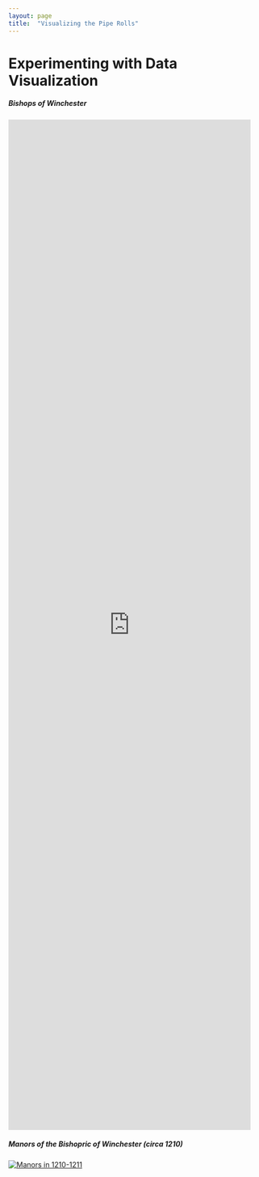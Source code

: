 ```yaml
---
layout: page
title:  "Visualizing the Pipe Rolls"
---
```


# Experimenting with Data Visualization


##### Bishops of Winchester
<iframe style="width: 50vw; height: 50vh; border: none;" src="https://w.wiki/36fX" referrerpolicy="origin" ></iframe>


##### Manors of the Bishopric of Winchester (circa 1210)
<div class='tableauPlaceholder' id='viz1617762998390' style='position: relative'><noscript><a href='#'><img alt='Manors in 1210-1211 ' src='https:&#47;&#47;public.tableau.com&#47;static&#47;images&#47;Wi&#47;WinchesterRolls&#47;Sheet1&#47;1_rss.png' style='border: none' /></a></noscript><object class='tableauViz'  style='display:none;'><param name='host_url' value='https%3A%2F%2Fpublic.tableau.com%2F' /> <param name='embed_code_version' value='3' /> <param name='site_root' value='' /><param name='name' value='WinchesterRolls&#47;Sheet1' /><param name='tabs' value='no' /><param name='toolbar' value='yes' /><param name='static_image' value='https:&#47;&#47;public.tableau.com&#47;static&#47;images&#47;Wi&#47;WinchesterRolls&#47;Sheet1&#47;1.png' /> <param name='animate_transition' value='yes' /><param name='display_static_image' value='yes' /><param name='display_spinner' value='yes' /><param name='display_overlay' value='yes' /><param name='display_count' value='yes' /><param name='language' value='en' /><param name='filter' value='publish=yes' /></object></div>                <script type='text/javascript'>                    var divElement = document.getElementById('viz1617762998390');                    var vizElement = divElement.getElementsByTagName('object')[0];                    vizElement.style.width='100%';vizElement.style.height=(divElement.offsetWidth*0.75)+'px';                    var scriptElement = document.createElement('script');                    scriptElement.src = 'https://public.tableau.com/javascripts/api/viz_v1.js';                    vizElement.parentNode.insertBefore(scriptElement, vizElement);                </script>
